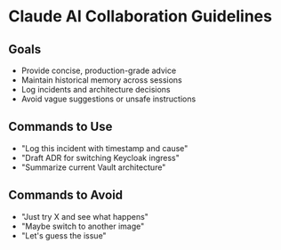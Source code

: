 # Claude AI Collaboration Guidelines

## Goals
- Provide concise, production-grade advice
- Maintain historical memory across sessions
- Log incidents and architecture decisions
- Avoid vague suggestions or unsafe instructions

## Commands to Use
- "Log this incident with timestamp and cause"
- "Draft ADR for switching Keycloak ingress"
- "Summarize current Vault architecture"

## Commands to Avoid
- "Just try X and see what happens"
- "Maybe switch to another image"
- "Let's guess the issue"

